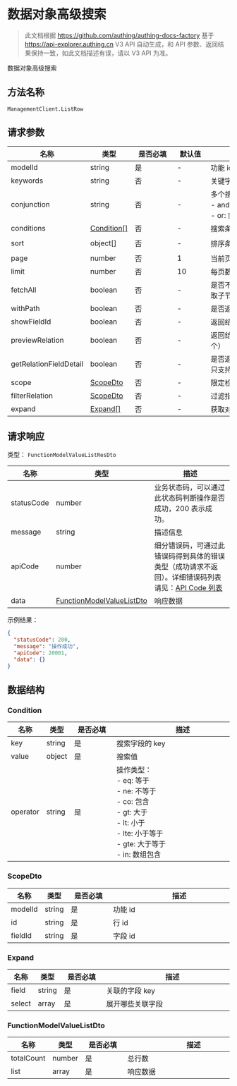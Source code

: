 # 数据对象高级搜索

<!--
  警告⚠️：
  不要直接修改该文档，
  https://github.com/Authing/authing-docs-factory
  使用该项目进行生成
-->

<LastUpdated />

> 此文档根据 https://github.com/authing/authing-docs-factory 基于 https://api-explorer.authing.cn V3 API 自动生成，和 API 参数、返回结果保持一致，如此文档描述有误，请以 V3 API 为准。

数据对象高级搜索

## 方法名称

`ManagementClient.ListRow`

## 请求参数

| 名称 | 类型 | <div style="width:80px">是否必填</div> | <div style="width:60px">默认值</div> | <div style="width:300px">描述</div> | <div style="width:200px">示例值</div> |
| ---- | ---- | ---- | ---- | ---- | ---- |
| modelId | string | 是 | - | 功能 id  |  |
| keywords | string | 否 | - | 关键字  |  |
| conjunction | string | 否 | - | 多个搜索条件的关系：<br>    - and: 且<br>    - or:  或<br>      |  |
| conditions | <a href="#Condition">Condition[]</a> | 否 | - | 搜索条件  |  |
| sort | object[] | 否 | - | 排序条件  | `[{"key1":"desc"},{"key2":"asc"}]` |
| page | number | 否 | 1 | 当前页数，从 1 开始  | `1` |
| limit | number | 否 | 10 | 每页数目，最大不能超过 50，默认为 10  | `10` |
| fetchAll | boolean | 否 | - | 是否不分页返回所有（仅支持树形结构获取子节点的场景）  |  |
| withPath | boolean | 否 | - | 是否返回节点的全路径（仅支持树形结构）  |  |
| showFieldId | boolean | 否 | - | 返回结果中是否使用字段 id 作为 key  |  |
| previewRelation | boolean | 否 | - | 返回结果中是包含关联数据的预览（前三个）  |  |
| getRelationFieldDetail | boolean | 否 | - | 是否返回关联数据的详细用户信息，当前只支持用户。  |  |
| scope | <a href="#ScopeDto">ScopeDto</a> | 否 | - | 限定检索范围为被某个功能关联的部分  |  |
| filterRelation | <a href="#ScopeDto">ScopeDto</a> | 否 | - | 过滤指定关联数据  |  |
| expand | <a href="#Expand">Expand[]</a> | 否 | - | 获取对应关联数据的详细字段  |  |




## 请求响应

类型： `FunctionModelValueListResDto`

| 名称 | 类型 | 描述 |
| ---- | ---- | ---- |
| statusCode | number | 业务状态码，可以通过此状态码判断操作是否成功，200 表示成功。 |
| message | string | 描述信息 |
| apiCode | number | 细分错误码，可通过此错误码得到具体的错误类型（成功请求不返回）。详细错误码列表请见：[API Code 列表](https://api-explorer.authing.cn/?tag=group/%E5%BC%80%E5%8F%91%E5%87%86%E5%A4%87#tag/%E5%BC%80%E5%8F%91%E5%87%86%E5%A4%87/%E9%94%99%E8%AF%AF%E5%A4%84%E7%90%86/apiCode) |
| data | <a href="#FunctionModelValueListDto">FunctionModelValueListDto</a> | 响应数据 |



示例结果：

```json
{
  "statusCode": 200,
  "message": "操作成功",
  "apiCode": 20001,
  "data": {}
}
```

## 数据结构


### <a id="Condition"></a> Condition

| 名称 | 类型 | <div style="width:80px">是否必填</div> | <div style="width:300px">描述</div> | <div style="width:200px">示例值</div> |
| ---- |  ---- | ---- | ---- | ---- |
| key | string | 是 | 搜索字段的 key   |  |
| value | object | 是 | 搜索值   |  |
| operator | string | 是 | 操作类型：<br>    - eq: 等于<br>    - ne: 不等于<br>    - co: 包含<br>    - gt: 大于<br>    - lt: 小于<br>    - lte: 小于等于<br>    - gte: 大于等于<br>    - in: 数组包含<br>       |  |


### <a id="ScopeDto"></a> ScopeDto

| 名称 | 类型 | <div style="width:80px">是否必填</div> | <div style="width:300px">描述</div> | <div style="width:200px">示例值</div> |
| ---- |  ---- | ---- | ---- | ---- |
| modelId | string | 是 | 功能 id   |  |
| id | string | 是 | 行 id   |  |
| fieldId | string | 是 | 字段 id   |  |


### <a id="Expand"></a> Expand

| 名称 | 类型 | <div style="width:80px">是否必填</div> | <div style="width:300px">描述</div> | <div style="width:200px">示例值</div> |
| ---- |  ---- | ---- | ---- | ---- |
| field | string | 是 | 关联的字段 key   |  |
| select | array | 是 | 展开哪些关联字段   |  |


### <a id="FunctionModelValueListDto"></a> FunctionModelValueListDto

| 名称 | 类型 | <div style="width:80px">是否必填</div> | <div style="width:300px">描述</div> | <div style="width:200px">示例值</div> |
| ---- |  ---- | ---- | ---- | ---- |
| totalCount | number | 是 | 总行数   |  |
| list | array | 是 | 响应数据   |  |


